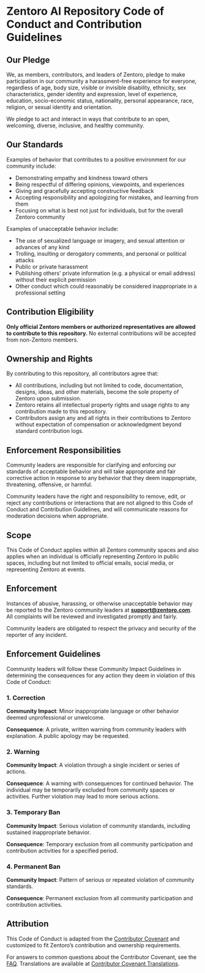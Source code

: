 # Zentoro AI Repository Code of Conduct and Contribution Guidelines

## Our Pledge

We, as members, contributors, and leaders of Zentoro, pledge to make participation in our community a harassment-free experience for everyone, regardless of age, body size, visible or invisible disability, ethnicity, sex characteristics, gender identity and expression, level of experience, education, socio-economic status, nationality, personal appearance, race, religion, or sexual identity and orientation.

We pledge to act and interact in ways that contribute to an open, welcoming, diverse, inclusive, and healthy community.

## Our Standards

Examples of behavior that contributes to a positive environment for our community include:

* Demonstrating empathy and kindness toward others
* Being respectful of differing opinions, viewpoints, and experiences
* Giving and gracefully accepting constructive feedback
* Accepting responsibility and apologizing for mistakes, and learning from them
* Focusing on what is best not just for individuals, but for the overall Zentoro community

Examples of unacceptable behavior include:

* The use of sexualized language or imagery, and sexual attention or advances of any kind
* Trolling, insulting or derogatory comments, and personal or political attacks
* Public or private harassment
* Publishing others' private information (e.g. a physical or email address) without their explicit permission
* Other conduct which could reasonably be considered inappropriate in a professional setting

## Contribution Eligibility

**Only official Zentoro members or authorized representatives are allowed to contribute to this repository.** No external contributions will be accepted from non-Zentoro members.

## Ownership and Rights

By contributing to this repository, all contributors agree that:

* All contributions, including but not limited to code, documentation, designs, ideas, and other materials, become the sole property of Zentoro upon submission.
* Zentoro retains all intellectual property rights and usage rights to any contribution made to this repository.
* Contributors assign any and all rights in their contributions to Zentoro without expectation of compensation or acknowledgment beyond standard contribution logs.

## Enforcement Responsibilities

Community leaders are responsible for clarifying and enforcing our standards of acceptable behavior and will take appropriate and fair corrective action in response to any behavior that they deem inappropriate, threatening, offensive, or harmful.

Community leaders have the right and responsibility to remove, edit, or reject any contributions or interactions that are not aligned to this Code of Conduct and Contribution Guidelines, and will communicate reasons for moderation decisions when appropriate.

## Scope

This Code of Conduct applies within all Zentoro community spaces and also applies when an individual is officially representing Zentoro in public spaces, including but not limited to official emails, social media, or representing Zentoro at events.

## Enforcement

Instances of abusive, harassing, or otherwise unacceptable behavior may be reported to the Zentoro community leaders at **[support@zentoro.com](mailto:support@zentoro.com)**. All complaints will be reviewed and investigated promptly and fairly.

Community leaders are obligated to respect the privacy and security of the reporter of any incident.

## Enforcement Guidelines

Community leaders will follow these Community Impact Guidelines in determining the consequences for any action they deem in violation of this Code of Conduct:

### 1. Correction

**Community Impact**: Minor inappropriate language or other behavior deemed unprofessional or unwelcome.

**Consequence**: A private, written warning from community leaders with explanation. A public apology may be requested.

### 2. Warning

**Community Impact**: A violation through a single incident or series of actions.

**Consequence**: A warning with consequences for continued behavior. The individual may be temporarily excluded from community spaces or activities. Further violation may lead to more serious actions.

### 3. Temporary Ban

**Community Impact**: Serious violation of community standards, including sustained inappropriate behavior.

**Consequence**: Temporary exclusion from all community participation and contribution activities for a specified period.

### 4. Permanent Ban

**Community Impact**: Pattern of serious or repeated violation of community standards.

**Consequence**: Permanent exclusion from all community participation and contribution activities.

## Attribution

This Code of Conduct is adapted from the [Contributor Covenant](https://www.contributor-covenant.org/version/2/0/code_of_conduct.html) and customized to fit Zentoro’s contribution and ownership requirements.

For answers to common questions about the Contributor Covenant, see the [FAQ](https://www.contributor-covenant.org/faq). Translations are available at [Contributor Covenant Translations](https://www.contributor-covenant.org/translations).
